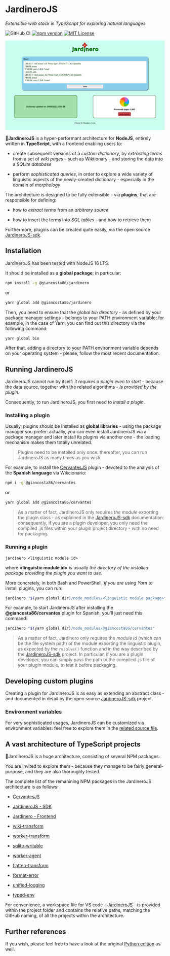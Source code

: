 # JardineroJS

_Extensible web stack in TypeScript for exploring natural languages_

![GitHub CI](https://github.com/giancosta86/JardineroJS/actions/workflows/publish-to-npm.yml/badge.svg)
[![npm version](https://badge.fury.io/js/@giancosta86%2Fjardinero.svg)](https://badge.fury.io/js/@giancosta86%2Fjardinero)
[![MIT License](https://img.shields.io/badge/license-MIT-blue.svg?style=flat)](/LICENSE)

![Screenshot](docs/screenshots/pipeline.png)

🌹**JardineroJS** is a hyper-performant architecture for **NodeJS**, entirely written in **TypeScript**, with a frontend enabling users to:

- create subsequent versions of a _custom dictionary_, by _extracting terms_ from a set of _wiki pages_ - such as Wiktionary - and storing the data into a _SQLite database_

- perform _sophisticated queries_, in order to explore a wide variety of linguistic aspects of the newly-created dictionary - especially in the domain of _morphology_

The architecture is designed to be fully extensible - via **plugins**, that are responsible for defining:

- how to _extract terms_ from an _arbitrary source_

- how to insert the terms into _SQL tables_ - and how to retrieve them

Furthermore, plugins can be created quite easily, via the open source [JardineroJS-sdk](https://github.com/giancosta86/JardineroJS-sdk).

## Installation

JardineroJS has been tested with NodeJS 16 LTS.

It should be installed as a **global package**; in particular:

```bash
npm install -g @giancosta86/jardinero
```

or

```bash
yarn global add @giancosta86/jardinero
```

Then, you need to ensure that the _global bin directory_ - as defined by your package manager settings - belongs to your PATH environment variable; for example, in the case of Yarn, you can find out this directory via the following command:

```bash
yarn global bin
```

After that, adding a directory to your PATH environment variable depends on your operating system - please, follow the most recent documentation.

## Running JardineroJS

JardineroJS cannot run by itself: _it requires a plugin even to start_ - because the data source, together with the related algorithms - _is provided by the plugin_.

Consequently, to run JardineroJS, you first need to _install a plugin_.

### Installing a plugin

Usually, plugins should be installed as **global libraries** - using the package manager you prefer: actually, you can even install JardineroJS via a package manager and later install its plugins via another one - the loading mechanism makes them totally unrelated.

> Plugins need to be installed only once: thereafter, you can run JardineroJS as many times as you wish

For example, to install the [CervantesJS](https://github.com/giancosta86/CervantesJS) plugin - devoted to the analysis of the **Spanish language** via Wikcionario:

```bash
npm i -g @giancosta86/cervantes
```

or

```bash
yarn global add @giancosta86/cervantes
```

> As a matter of fact, JardineroJS only requires _the module_ exporting the plugin class - as explained in the [JardineroJS-sdk](https://github.com/giancosta86/JardineroJS-sdk) documentation: consequently, if you are a plugin developer, you only need the compiled .js files within your plugin project directory - with no need for packaging.

### Running a plugin

```
jardinero <linguistic module id>
```

where **\<linguistic module id\>** is usually _the directory of the installed package providing the plugin you want to use_.

More concretely, in both Bash and PowerShell, _if you are using Yarn_ to install plugins, you can run:

```bash
jardinero "$(yarn global dir)/node_modules/<linguistic module package>"
```

For example, to start JardineroJS after installing the **@giancosta86/cervantes** plugin for Spanish, you'll just need this command:

```bash
jardinero "$(yarn global dir)/node_modules/@giancosta86/cervantes"
```

> As a matter of fact, Jardinero only requires the _module id_ (which can be the file system path) of the module exporting the linguistic plugin, as expected by the `resolve()` function and in the way described by the [JardineroJS-sdk](https://github.com/giancosta86/JardineroJS-sdk) project.
> In particular, if you are a plugin developer, you can simply pass the path to the compiled .js file of your plugin module, to test it before packaging.

## Developing custom plugins

Creating a plugin for JardineroJS is as easy as extending an abstract class - and documented in detail by the open source [JardineroJS-sdk](https://github.com/giancosta86/JardineroJS-sdk) project.

### Environment variables

For very sophisticated usages, JardineroJS can be customized via environment variables: feel free to explore them in the [related source file](src/environment.ts).

## A vast architecture of TypeScript projects

🌹JardineroJS is a huge architecture, consisting of several NPM packages.

You are invited to explore them - because they manage to be fairly general-purpose, and they are also thoroughly tested.

The complete list of the remanining NPM packages in the JardineroJS architecture is as follows:

- [CervantesJS](https://github.com/giancosta86/CervantesJS)

- [JardineroJS - SDK](https://github.com/giancosta86/JardineroJS-sdk)

- [Jardinero - Frontend](https://github.com/giancosta86/jardinero-frontend)

- [wiki-transform](https://github.com/giancosta86/wiki-transform)

- [worker-transform](https://github.com/giancosta86/worker-transform)

- [sqlite-writable](https://github.com/giancosta86/sqlite-writable)

- [worker-agent](https://github.com/giancosta86/worker-agent)

- [flatten-transform](https://github.com/giancosta86/flatten-transform)

- [format-error](https://github.com/giancosta86/format-error)

- [unified-logging](https://github.com/giancosta86/unified-logging)

- [typed-env](https://github.com/giancosta86/typed-env)

For convenience, a workspace file for VS code - [JardineroJS](./JardineroJS.code-workspace) - is provided within the project folder and contains the relative paths, matching the GitHub naming, of all the projects within the architecture.

## Further references

If you wish, please feel free to have a look at the original [Python edition](https://github.com/giancosta86/Jardinero) as well.
